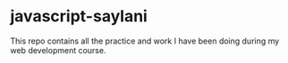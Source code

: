 # javascript-saylani
<p> This repo contains all the practice and work I have been doing during my web development course. </p>
